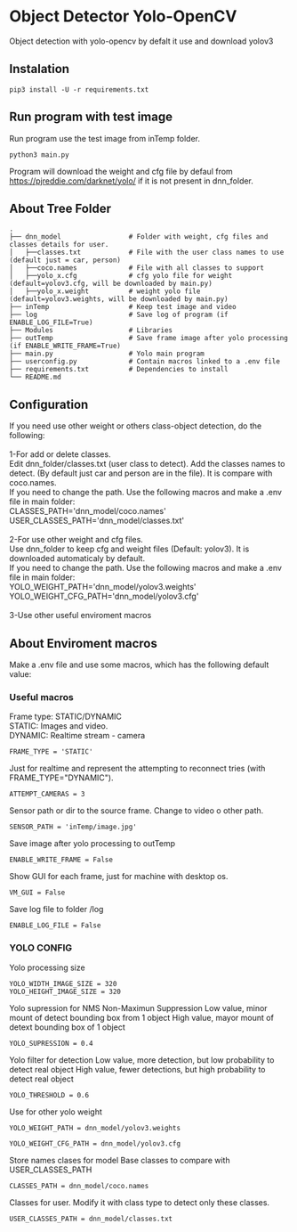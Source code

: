 # Object Detector Yolo-OpenCV

Object detection with yolo-opencv by defalt it use and download yolov3

## Instalation
```
pip3 install -U -r requirements.txt
```

## Run program with test image
Run program use the test image from inTemp folder. 
```
python3 main.py
```
Program will download the weight and cfg file by defaul from https://pjreddie.com/darknet/yolo/ if it is not present in dnn_folder.


## About Tree Folder
    .
    ├── dnn_model                 # Folder with weight, cfg files and classes details for user.
    │   ├──classes.txt            # File with the user class names to use (default just = car, person)
    │   ├──coco.names             # File with all classes to support
    │   ├──yolo_x.cfg             # cfg yolo file for weight (default=yolov3.cfg, will be downloaded by main.py)
    │   ├──yolo_x.weight          # weight yolo file (default=yolov3.weights, will be downloaded by main.py)
    ├── inTemp                    # Keep test image and video
    ├── log                       # Save log of program (if ENABLE_LOG_FILE=True)
    ├── Modules                   # Libraries
    ├── outTemp                   # Save frame image after yolo processing (if ENABLE_WRITE_FRAME=True)
    ├── main.py                   # Yolo main program
    ├── userconfig.py             # Contain macros linked to a .env file
    ├── requirements.txt          # Dependencies to install 
    └── README.md
  
## Configuration
If you need use other weight or others class-object detection, do the following:\
\
1-For add or delete classes.\
Edit dnn_folder/classes.txt (user class to detect). Add the classes names to detect. (By default just car and person are in the file). It is compare with coco.names.\
If you need to change the path. Use the following macros and make a .env file in main folder:\
CLASSES_PATH='dnn_model/coco.names'\
USER_CLASSES_PATH='dnn_model/classes.txt'\
\
2-For use other weight and cfg files.\
Use dnn_folder to keep cfg and weight files (Default: yolov3). It is downloaded automaticaly by default.\
If you need to change the path. Use the following macros and make a .env file in main folder:\
YOLO_WEIGHT_PATH='dnn_model/yolov3.weights'\
YOLO_WEIGHT_CFG_PATH='dnn_model/yolov3.cfg'\
\
3-Use other useful enviroment macros

## About Enviroment macros
Make a .env file and use some macros, which has the following default value:

### Useful macros

Frame type: STATIC/DYNAMIC \
STATIC: Images and video. \
DYNAMIC: Realtime stream - camera
```
FRAME_TYPE = 'STATIC'
```
Just for realtime and represent the attempting to reconnect tries (with FRAME_TYPE="DYNAMIC").
```
ATTEMPT_CAMERAS = 3
```
Sensor path or dir to the source frame. Change to video o other path.
```
SENSOR_PATH = 'inTemp/image.jpg'
```
Save image after yolo processing to outTemp
```
ENABLE_WRITE_FRAME = False
```
Show GUI for each frame, just for machine with desktop os.
```
VM_GUI = False
```
Save log file to folder /log
```
ENABLE_LOG_FILE = False
```

### YOLO CONFIG


Yolo processing size
```
YOLO_WIDTH_IMAGE_SIZE = 320
YOLO_HEIGHT_IMAGE_SIZE = 320
```
Yolo supression for NMS Non-Maximun Suppression
Low value, minor mount of detect bounding box from 1 object
High value, mayor mount of detext bounding box of 1 object
```
YOLO_SUPRESSION = 0.4
```
Yolo filter for detection
Low value, more detection, but low probability to detect real object
High value, fewer detections, but high probability to detect real object
```
YOLO_THRESHOLD = 0.6
```
Use for other yolo weight
```
YOLO_WEIGHT_PATH = dnn_model/yolov3.weights
```
```
YOLO_WEIGHT_CFG_PATH = dnn_model/yolov3.cfg
```
Store names clases for model
Base classes to compare with USER_CLASSES_PATH
```
CLASSES_PATH = dnn_model/coco.names
```
Classes for user. Modify it with class type to detect only these classes.
```
USER_CLASSES_PATH = dnn_model/classes.txt
```
